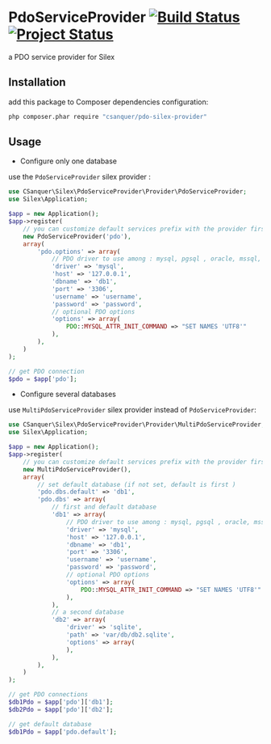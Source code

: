 PdoServiceProvider [![Build Status](https://travis-ci.org/csanquer/PdoServiceProvider.png?branch=master)](https://travis-ci.org/csanquer/PdoServiceProvider) [![Project Status](http://stillmaintained.com/csanquer/PdoServiceProvider.png)](http://stillmaintained.com/csanquer/PdoServiceProvider)
==================

a PDO service provider for Silex

Installation
------------

add this package to Composer dependencies configuration:

```sh
php composer.phar require "csanquer/pdo-silex-provider"
```

Usage
-----

* Configure only one database

use the `PdoServiceProvider` silex provider :

```php
use CSanquer\Silex\PdoServiceProvider\Provider\PdoServiceProvider;
use Silex\Application;

$app = new Application();
$app->register(
    // you can customize default services prefix with the provider first argument (default = 'pdo')
    new PdoServiceProvider('pdo'),
    array(
        'pdo.options' => array(
            // PDO driver to use among : mysql, pgsql , oracle, mssql, sqlite
            'driver' => 'mysql',
            'host' => '127.0.0.1',
            'dbname' => 'db1',
            'port' => '3306', 
            'username' => 'username',
            'password' => 'password',
            // optional PDO options
            'options' => array(
                PDO::MYSQL_ATTR_INIT_COMMAND => "SET NAMES 'UTF8'"
            ),
        ),
    )
);

// get PDO connection
$pdo = $app['pdo'];
```

* Configure several databases

use `MultiPdoServiceProvider` silex provider instead of `PdoServiceProvider`:

```php
use CSanquer\Silex\PdoServiceProvider\Provider\MultiPdoServiceProvider;
use Silex\Application;

$app = new Application();
$app->register(
    // you can customize default services prefix with the provider first argument (default = 'pdo')
    new MultiPdoServiceProvider(),
    array(
        // set default database (if not set, default is first )
        'pdo.dbs.default' => 'db1', 
        'pdo.dbs' => array(
            // first and default database
            'db1' => array(
                // PDO driver to use among : mysql, pgsql , oracle, mssql, sqlite
                'driver' => 'mysql',
                'host' => '127.0.0.1',
                'dbname' => 'db1',
                'port' => '3306', 
                'username' => 'username',
                'password' => 'password',
                // optional PDO options
                'options' => array(
                    PDO::MYSQL_ATTR_INIT_COMMAND => "SET NAMES 'UTF8'"
                ),
            ),
            // a second database
            'db2' => array(
                'driver' => 'sqlite',
                'path' => 'var/db/db2.sqlite',
                'options' => array(
                ),
            ),
        ),
    )
);

// get PDO connections
$db1Pdo = $app['pdo']['db1'];
$db2Pdo = $app['pdo']['db2'];

// get default database
$db1Pdo = $app['pdo.default'];
```
